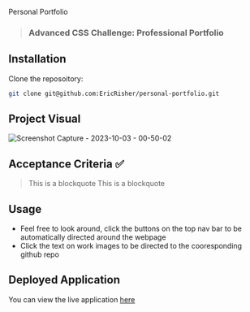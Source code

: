 Personal Portfolio
>### Advanced CSS Challenge: Professional Portfolio

## Installation

Clone the reposoitory:

```sh
git clone git@github.com:EricRisher/personal-portfolio.git
```

## Project Visual
![Screenshot Capture - 2023-10-03 - 00-50-02](https://github.com/EricRisher/personal-portfolio/assets/109945090/2bb30f7a-aac9-4819-9831-03449e2db1f9)



## Acceptance Criteria :white_check_mark:

> This is a blockquote
> This is a blockquote

## Usage

* Feel free to look around, click the buttons on the top nav bar to be automatically directed around the webpage
* Click the text on work images to be directed to the cooresponding github repo

## Deployed Application
You can view the live application
[here](https://ericrisher.github.io/personal-portfolio/)

